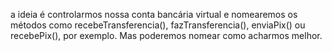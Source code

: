 a ideia é controlarmos nossa conta bancária virtual e nomearemos os métodos como recebeTransferencia(), fazTransferencia(), enviaPix() ou recebePix(), por exemplo. Mas poderemos nomear como acharmos melhor.